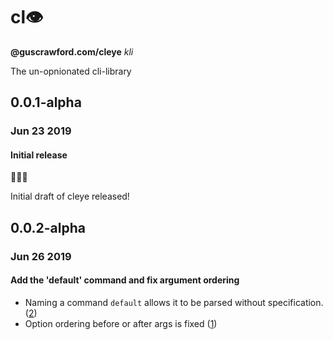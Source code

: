 # cl👁

**@guscrawford.com/cleye** *kli*

The un-opnionated cli-library

## 0.0.1-alpha
### Jun 23 2019
#### Initial release

🎉🎈🎊

Initial draft of cleye released!

## 0.0.2-alpha
### Jun 26 2019
#### Add the 'default' command and fix argument ordering

- Naming a command `default` allows it to be parsed without specification. ([2](https://github.com/guscrawford-com/cleye/issues/2))
- Option ordering before or after args is fixed ([1](https://github.com/guscrawford-com/cleye/issues/1))